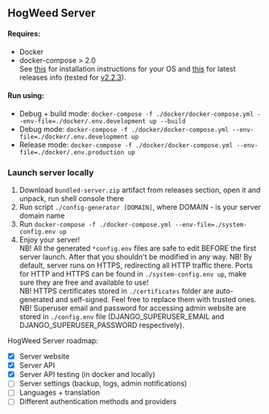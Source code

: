 ## HogWeed Server

#### Requires:
 - Docker
 - docker-compose > 2.0  
   See [this](https://docs.docker.com/compose/install) for installation instructions for your OS and [this](https://github.com/docker/compose/releases/latest) for latest releases info (tested for [v2.2.3](https://github.com/docker/compose/releases/tag/v2.2.3)).

#### Run using: 
 - Debug + build mode: `docker-compose -f ./docker/docker-compose.yml --env-file=./docker/.env.development up --build`
 - Debug mode: `docker-compose -f ./docker/docker-compose.yml --env-file=./docker/.env.development up`
 - Release mode: `docker-compose -f ./docker/docker-compose.yml --env-file=./docker/.env.production up`
 
### Launch server locally
1. Download `bundled-server.zip` artifact from releases section, open it and unpack, run shell console there
2. Run script `./config-generator [DOMAIN]`, where DOMAIN - is your server domain name
3. Run `docker-compose -f ./docker-compose.yml --env-file=./system-config.env up`
4. Enjoy your server!  
NB! All the generated `*config.env` files are safe to edit BEFORE the first server launch. After that you shouldn't be modified in any way.
NB! By default, server runs on HTTPS, redirecting all HTTP traffic there. Ports for HTTP and HTTPS can be found in `./system-config.env up`, make sure they are free and available to use!  
NB! HTTPS certificates stored in `./certificates` folder are auto-generated and self-signed. Feel free to replace them with trusted ones.  
NB! Superuser email and password for accessing admin website are stored in `./config.env` file (DJANGO_SUPERUSER_EMAIL and DJANGO_SUPERUSER_PASSWORD respectively).

HogWeed Server roadmap:
- [x] Server website
- [x] Server API
- [x] Server API testing (in docker and locally)
- [ ] Server settings (backup, logs, admin notifications)
- [ ] Languages + translation
- [ ] Different authentication methods and providers
